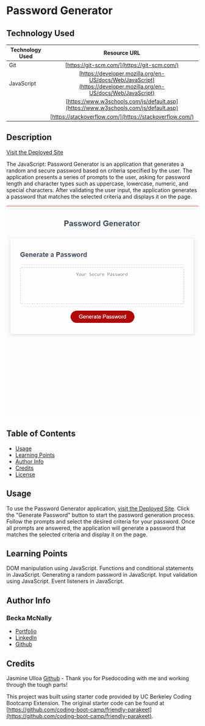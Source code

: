 # Password Generator

## Technology Used 

| Technology Used         | Resource URL           | 
| ------------- |:-------------:|  
| Git | [https://git-scm.com/](https://git-scm.com/)     | 
| JavaScript | [https://developer.mozilla.org/en-US/docs/Web/JavaScript](https://developer.mozilla.org/en-US/docs/Web/JavaScript)   
|            |  [https://www.w3schools.com/js/default.asp](https://www.w3schools.com/js/default.asp) 
|            |  [https://stackoverflow.com/](https://stackoverflow.com/)  |

## Description 

[Visit the Deployed Site](https://beckamcnally.github.io/password-generator/)

The JavaScript: Password Generator is an application that generates a random and secure password based on criteria specified by the user. The application presents a series of prompts to the user, asking for password length and character types such as uppercase, lowercase, numeric, and special characters. After validating the user input, the application generates a password that matches the selected criteria and displays it on the page.

![Site Landing Page](./assets/sitegif.gif)

## Table of Contents 

* [Usage](#usage)
* [Learning Points](#learning-points)
* [Author Info](#author-info)
* [Credits](#credits)
* [License](#license)

## Usage
To use the Password Generator application, [visit the Deployed Site](https://beckamcnally.github.io/password-generator/). Click the "Generate Password" button to start the password generation process. Follow the prompts and select the desired criteria for your password. Once all prompts are answered, the application will generate a password that matches the selected criteria and display it on the page.

## Learning Points 

DOM manipulation using JavaScript.
Functions and conditional statements in JavaScript.
Generating a random password in JavaScript.
Input validation using JavaScript.
Event listeners in JavaScript.

## Author Info

### Becka McNally 

* [Portfolio](https://beckamcnally.github.io/beckamcnally/)
* [LinkedIn](https://www.linkedin.com/in/becka-mcnally-21520670/)
* [Github](https://github.com/beckamcnally)

## Credits

Jasmine Ulloa [Github](https://github.com/silkyjazz) - Thank you for Psedocoding with me and working through the tough parts!

This project was built using starter code provided by UC Berkeley Coding Bootcamp Extension. The original starter code can be found at [https://github.com/coding-boot-camp/friendly-parakeet](https://github.com/coding-boot-camp/friendly-parakeet).

